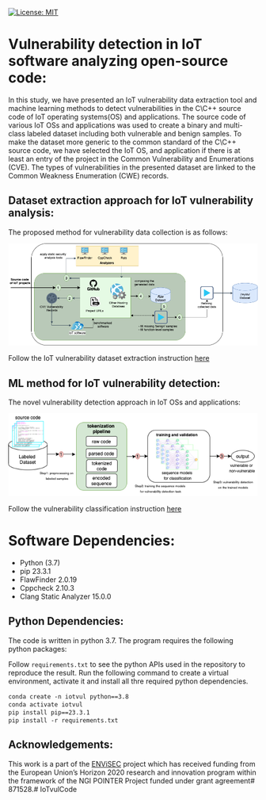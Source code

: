 [![License: MIT](https://img.shields.io/badge/License-MIT-yellow.svg)](https://opensource.org/licenses/MIT)

# Vulnerability detection in IoT software analyzing open-source code:

In this study, we have presented an IoT vulnerability data extraction tool and machine learning methods to detect vulnerabilities in the C\C++ source code of IoT operating systems(OS) and applications.
The source code of various IoT OSs and applications was used to create a binary and multi-class labeled dataset including both vulnerable and benign samples.
To make the dataset more generic to the common standard of the C\C++ source code, we have selected the IoT OS, and application if there is at least an entry of the project in the Common Vulnerability and Enumerations (CVE).
The types of vulnerabilities in the presented dataset are linked to the Common Weakness Enumeration (CWE) records.

## Dataset extraction approach for IoT vulnerability analysis:

The proposed method for vulnerability data collection is as follows:

![framework](figure/framework.png?raw=true "The proposed framework for vulnerability data collection")

Follow the IoT vulnerability dataset extraction instruction [here](extractor/README.md)

## ML method for IoT vulnerability detection:

The novel vulnerability detection approach in IoT OSs and applications:

![framework](figure/MLframework.png?raw=true "The proposed method for vulnerability detection in IoT OSs and applications")

Follow the vulnerability classification instruction [here](classifier/README.md)

# Software Dependencies:

- Python (3.7)
- pip 23.3.1
- FlawFinder 2.0.19
- Cppcheck 2.10.3
- Clang Static Analyzer 15.0.0

## Python Dependencies:

The code is written in python 3.7. The program requires the following python packages:

Follow `requirements.txt` to see the python APIs used in the repository to reproduce the result. Run the following command to create a virtual environment, activate it and install all thre required python dependencies.

```
conda create -n iotvul python==3.8
conda activate iotvul
pip install pip==23.3.1
pip install -r requirements.txt
```

## Acknowledgements:

This work is a part of the [ENViSEC](https://smartseclab.com/envisec/) project which has received funding from the‌ European Union’s Horizon 2020 research and innovation program within the framework of the NGI POINTER Project funded under grant agreement# 871528.# IoTvulCode
